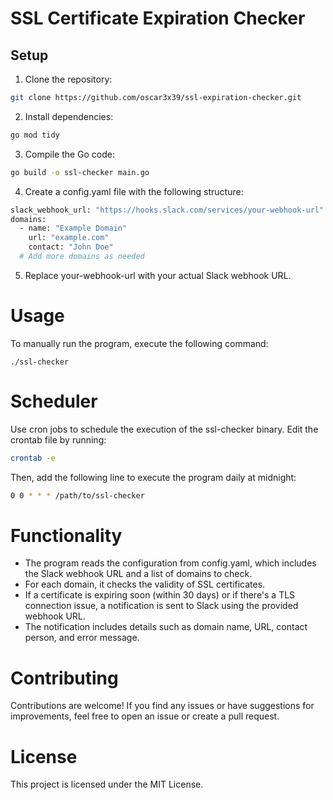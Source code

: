 # SSL Certificate Expiration Checker

## Setup

1. Clone the repository:

```bash
git clone https://github.com/oscar3x39/ssl-expiration-checker.git
```

2. Install dependencies:

```bash
go mod tidy
```

3. Compile the Go code:
```bash
go build -o ssl-checker main.go
```

4. Create a config.yaml file with the following structure:
```bash
slack_webhook_url: "https://hooks.slack.com/services/your-webhook-url"
domains:
  - name: "Example Domain"
    url: "example.com"
    contact: "John Doe"
  # Add more domains as needed
```

5. Replace your-webhook-url with your actual Slack webhook URL.

# Usage
To manually run the program, execute the following command:
```
./ssl-checker
```

# Scheduler

Use cron jobs to schedule the execution of the ssl-checker binary. Edit the crontab file by running:
```bash
crontab -e
```

Then, add the following line to execute the program daily at midnight:
```bash
0 0 * * * /path/to/ssl-checker
```


# Functionality
- The program reads the configuration from config.yaml, which includes the Slack webhook URL and a list of domains to check.
- For each domain, it checks the validity of SSL certificates.
- If a certificate is expiring soon (within 30 days) or if there's a TLS connection issue, a notification is sent to Slack using the provided webhook URL.
- The notification includes details such as domain name, URL, contact person, and error message.

# Contributing
Contributions are welcome! If you find any issues or have suggestions for improvements, feel free to open an issue or create a pull request.

# License
This project is licensed under the MIT License.
